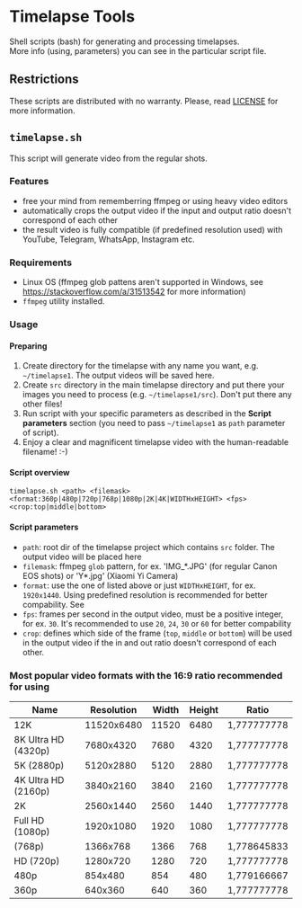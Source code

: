 # Timelapse Tools

Shell scripts (bash) for generating and processing timelapses.  
More info (using, parameters) you can see in the particular script file.

## Restrictions
These scripts are distributed with no warranty. Please, read [LICENSE](./LICENSE) for more information.

## `timelapse.sh`

This script will generate video from the regular shots.

### Features
* free your mind from rememberring ffmpeg or using heavy video editors
* automatically crops the output video if the input and output ratio doesn't correspond of each other
* the result video is fully compatible (if predefined resolution used) with YouTube, Telegram, WhatsApp, Instagram etc.

### Requirements
* Linux OS (ffmpeg glob pattens aren't supported in Windows, see https://stackoverflow.com/a/31513542 for more information)
* `ffmpeg` utility installed.

### Usage

#### Preparing
1. Create directory for the timelapse with any name you want, e.g. `~/timelapse1`. The output videos will be saved here.
2. Create `src` directory in the main timelapse directory and put there your images you need to process (e.g. `~/timelapse1/src`). Don't put there any other files!
3. Run script with your specific parameters as described in the **Script parameters** section (you need to pass `~/timelapse1` as `path` parameter of script).
4. Enjoy a clear and magnificent timelapse video with the human-readable filename! :-)

#### Script overview

`timelapse.sh <path> <filemask> <format:360p|480p|720p|768p|1080p|2K|4K|WIDTHxHEIGHT> <fps> <crop:top|middle|bottom>`

#### Script parameters

* `path`: root dir of the timelapse project which contains `src` folder. The output video will be placed here
* `filemask`: ffmpeg `glob` pattern, for ex. 'IMG_\*.JPG' (for regular Canon EOS shots) or 'Y\*.jpg' (Xiaomi Yi Camera)
* `format`: use the one of listed above or just `WIDTHxHEIGHT`, for ex. `1920x1440`. Using predefined resolution is recommended for better compability. See
* `fps`: frames per second in the output video, must be a positive integer, for ex. `30`. It's recommended to use `20`, `24`, `30` or `60` for better compability
* `crop`: defines which side of the frame (`top`, `middle` or `bottom`) will be used in the output video if the in and out ratio doesn't correspond of each other.

### Most popular video formats with the 16:9 ratio recommended for using

Name                |   Resolution  |   Width |   Height  |   Ratio
--------------------|---------------|---------|-----------|--------------
12K								  |	  11520x6480  |   11520	|	  6480    |   1,777777778
8K Ultra HD (4320p) |   7680x4320		|   7680	|  	4320		|   1,777777778
5K (2880p)					|   5120x2880		|	  5120	|  	2880		|   1,777777778
4K Ultra HD (2160p) |   3840x2160		|  	3840	|  	2160		|   1,777777778
2K									|   2560x1440		|  	2560	|  	1440		|   1,777777778
Full HD (1080p)		  | 	1920x1080		|  	1920	|  	1080	  |	  1,777777778
(768p)						  |  	1366x768		|  	1366	|  	768		  |	  1,778645833
HD (720p)					  |  	1280x720		|  	1280	|  	720		  |	  1,777777778
480p							  |  	854x480			|  	854		|  	480		  |	  1,779166667
360p							  |  	640x360			|  	640		|  	360		  |	  1,777777778
